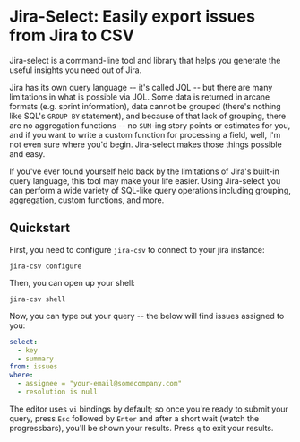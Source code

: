 # Jira-Select: Easily export issues from Jira to CSV

Jira-select is a command-line tool and library that helps you
generate the useful insights you need out of Jira.

Jira has its own query language -- it's called JQL --
but there are many limitations in what is possible via JQL.
Some data is returned in arcane formats (e.g. sprint information),
data cannot be grouped (there's nothing like SQL's `GROUP BY` statement),
and because of that lack of grouping, there are no aggregation functions --
no `SUM`-ing story points or estimates for you,
and if you want to write a custom function for processing a field,
well, I'm not even sure where you'd begin.
Jira-select makes those things possible and easy.

If you've ever found yourself held back by the limitations of Jira's
built-in query language, this tool may make your life easier.
Using Jira-select you can perform a wide variety of SQL-like query
operations including grouping, aggregation, custom functions, and more.

## Quickstart

First, you need to configure `jira-csv` to connect to your jira instance:

```
jira-csv configure
```

Then, you can open up your shell:

```
jira-csv shell
```

Now, you can type out your query -- the below will find issues assigned
to you:

```yaml
select:
  - key
  - summary
from: issues
where:
  - assignee = "your-email@somecompany.com"
  - resolution is null
```

The editor uses `vi` bindings by default; so once you're ready to submit
your query, press `Esc` followed by `Enter` and after a short wait (watch the progressbars), you'll be shown your results. Press `q` to exit your results.
